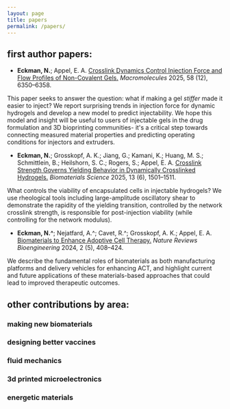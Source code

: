 ```yaml
---
layout: page
title: papers
permalink: /papers/
---
```


<h2>first author papers:</h2>

* **Eckman, N.**; Appel, E. A. [Crosslink Dynamics Control Injection Force and Flow Profiles of Non-Covalent Gels.](https://pubs.acs.org/doi/full/10.1021/acs.macromol.5c00854) _Macromolecules_ 2025, 58 (12), 6350–6358.

This paper seeks to answer the question: what if making a gel _stiffer_ made it easier to inject? We report surprising trends in injection force for dynamic hydrogels and develop a new model to predict injectability. We hope this model and insight will be useful to users of injectable gels in the drug formulation and 3D bioprinting communities- it's a critical step towards connecting measured material properties and predicting operating conditions for injectors and extruders.

* **Eckman, N.**; Grosskopf, A. K.; Jiang, G.; Kamani, K.; Huang, M. S.; Schmittlein, B.; Heilshorn, S. C.; Rogers, S.; Appel, E. A. [Crosslink Strength Governs Yielding Behavior in Dynamically Crosslinked Hydrogels.](https://doi.org/10.1039/D4BM01323A.) _Biomaterials Science_ 2025, 13 (6), 1501–1511. 

What controls the viability of encapsulated cells in injectable hydrogels? We use rheological tools including large-amplitude oscillatory shear to demonstrate the rapidity of the yielding transition, controlled by the network crosslink strength, is responsible for post-injection viability (while controlling for the network modulus).

* **Eckman, N.^**; Nejatfard, A.^; Cavet, R.^; Grosskopf, A. K.; Appel, E. A. [Biomaterials to Enhance Adoptive Cell Therapy.](https://www.nature.com/articles/s44222-023-00148-z) _Nature Reviews Bioengineering_ 2024, 2 (5), 408–424.

We describe the fundamental roles of biomaterials as both manufacturing platforms and delivery vehicles for enhancing ACT, and highlight current and future applications of these materials-based approaches that could lead to improved therapeutic outcomes.

<h2>other contributions by area:</h2>

<h3>making new biomaterials</h3>


<h3>designing better vaccines</h3>


<h3>fluid mechanics</h3>


<h3>3d printed microelectronics</h3>


<h3>energetic materials</h3>
